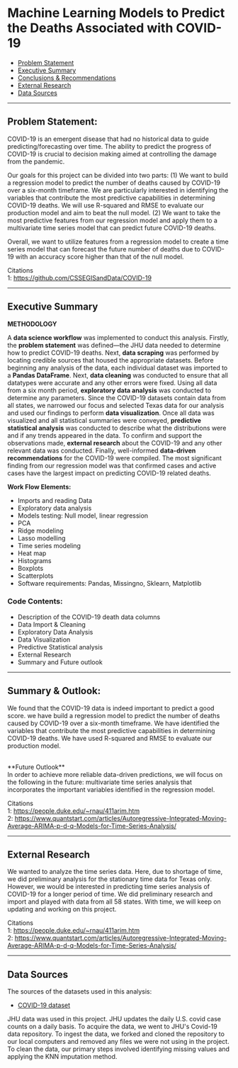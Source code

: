 # Machine Learning Models to Predict the Deaths Associated with COVID-19

- [Problem Statement](#Problem-Statement)
- [Executive Summary](#Executive-Summary)
- [Conclusions & Recommendations](#Conclusions-&-Future-Steps)
- [External Research](#External-Research)
- [Data Sources](#Data-Sources)

---

## Problem Statement:

COVID-19 is an emergent disease that had no historical data to guide predicting/forecasting over time. The ability to predict the progress of COVID-19 is crucial to decision making aimed at controlling the damage from the pandemic.

Our goals for this project can be divided into two parts:
(1) We want to build a regression model to predict the number of deaths caused by COVID-19 over a six-month timeframe. We are particularly interested in identifying the variables that contribute the most predictive capabilities in determining COVID-19 deaths. We will use R-squared and RMSE to evaluate our production model and aim to beat the null model.
(2) We want to take the most predictive features from our regression model and apply them to a multivariate time series model that can predict future COVID-19 deaths.

Overall, we want to utilize features from a regression model to create a time series model that can forecast the future number of deaths due to COVID-19 with an accuracy score higher than that of the null model.

Citations
<br>
1: https://github.com/CSSEGISandData/COVID-19

---

## Executive Summary

**METHODOLOGY**

A **data science workflow** was implemented to conduct this analysis. Firstly, the **problem statement** was defined—the JHU data needed to determine how to predict COVID-19 deaths. Next, **data scraping** was performed by locating credible sources that housed the appropriate datasets. Before beginning any analysis of the data, each individual dataset was imported to a **Pandas DataFrame**. Next, **data cleaning** was conducted to ensure that all datatypes were accurate and any other errors were fixed. Using all data from a six month period, **exploratory data analysis** was conducted to determine any parameters. Since the COVID-19 datasets contain data from all states, we narrowed our focus and selected Texas data for our analysis and used our findings to perform **data visualization**. Once all data was visualized and all statistical summaries were conveyed, **predictive statistical analysis** was conducted to describe what the distributions were and if any trends appeared in the data.  To confirm and support the observations made, **external research** about the COVID-19 and any other relevant data was conducted. Finally, well-informed **data-driven recommendations** for the COVID-19 were compiled. The most significant finding from our regression model was that confirmed cases and active cases have the largest impact on predicting COVID-19 related deaths.

**Work Flow Elements:**
- Imports and reading Data
- Exploratory data analysis
- Models testing: Null model, linear regression
- PCA
- Ridge modeling
- Lasso modelling
- Time series modeling
- Heat map
- Histograms
- Boxplots
- Scatterplots
- Software requirements: Pandas, Missingno, Sklearn, Matplotlib

### Code Contents:
- Description of the COVID-19 death data columns
- Data Import & Cleaning
- Exploratory Data Analysis
- Data Visualization
- Predictive Statistical analysis
- External Research
- Summary and Future outlook

---

## Summary & Outlook:


We found that the COVID-19 data is indeed important to predict a good score. we have build a regression model to predict the number of deaths caused by COVID-19 over a six-month timeframe. We have identified the variables that contribute the most predictive capabilities in determining COVID-19 deaths. We have used R-squared and RMSE to evaluate our production model.

<br>
**Future Outlook**
<br>
In order to achieve more reliable data-driven predictions, we will focus on the following in the future: multivariate time series analysis that incorporates the important variables identified in the regression model.

Citations
<br>
1: https://people.duke.edu/~rnau/411arim.htm
<br>
2: https://www.quantstart.com/articles/Autoregressive-Integrated-Moving-Average-ARIMA-p-d-q-Models-for-Time-Series-Analysis/

---

## External Research
We wanted to analyze the time series data. Here, due to shortage of time, we did preliminary analysis for the stationary time data for Texas only. However, we would be interested in predicting time series analysis of COVID-19 for a longer period of time. We did preliminary research and import and played with data from all 58 states. With time, we will keep on updating and working on this project.

Citations
<br>
1: https://people.duke.edu/~rnau/411arim.htm
<br>
2: https://www.quantstart.com/articles/Autoregressive-Integrated-Moving-Average-ARIMA-p-d-q-Models-for-Time-Series-Analysis/

---

## Data Sources
The sources of the datasets used in this analysis:
- [COVID-19 dataset](https://github.com/CSSEGISandData/COVID-19)

JHU data was used in this project. JHU updates the daily U.S. covid case counts on a daily basis. To acquire the data, we went to JHU's Covid-19 data repository. To ingest the data, we forked and cloned the repository to our local computers and removed any files we were not using in the project. To clean the data, our primary steps involved identifying missing values and applying the KNN imputation method.
